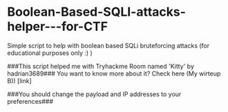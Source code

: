 # Boolean-Based-SQLI-attacks-helper---for-CTF
Simple script to help with boolean based SQLi bruteforcing attacks (for educational purposes only :) )


###This script helped me with Tryhackme Room named 'Kitty' by hadrian3689###
You want to know more about it?
Check here (My wirteup B)) [link]

###You should change the payload and IP addresses to your preferences###
